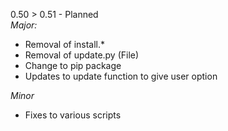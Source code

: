 0.50 > 0.51 - Planned \
*Major:* 
- Removal of install.*
- Removal of update.py (File)
- Change to pip package
- Updates to update function to give user option

*Minor* 
- Fixes to various scripts
